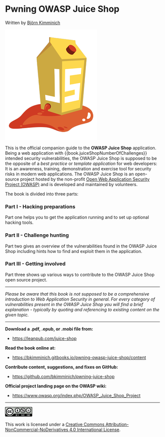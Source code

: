 # Pwning OWASP Juice Shop

Written by [Björn Kimminich](http://kimminich.de)

![OWASP Juice Shop logo](introduction/img/JuiceShop_Logo.png)

This is the official companion guide to the __OWASP Juice Shop__
application. Being a web application with
{{book.juiceShopNumberOfChallenges}} intended security vulnerabilities,
the OWASP Juice Shop is supposed to be the opposite of a _best practice_
or _template application_ for web developers: It is an awareness,
training, demonstration and exercise tool for security risks in modern
web applications. The OWASP Juice Shop is an open-source project hosted
by the non-profit
[Open Web Application Security Project (OWASP)](https://owasp.org) and
is developed and maintained by volunteers.

The book is divided into three parts:

### Part I - Hacking preparations

Part one helps you to get the application running and to set up optional
hacking tools.

### Part II - Challenge hunting

Part two gives an overview of the vulnerabilities found in the OWASP
Juice Shop including hints how to find and exploit them in the
application.

### Part III - Getting involved

Part three shows up various ways to contribute to the OWASP Juice Shop
open source project.

----

_Please be aware that this book is not supposed to be a comprehensive
introduction to Web Application Security in general. For every category
of vulnerabilities present in the OWASP Juice Shop you will find a brief
explanation - typically by quoting and referencing to existing content
on the given topic._

----

__Download a .pdf, .epub, or .mobi file from:__

* https://leanpub.com/juice-shop

__Read the book online at:__

* https://bkimminich.gitbooks.io/pwning-owasp-juice-shop/content

__Contribute content, suggestions, and fixes on GitHub:__

* https://github.com/bkimminich/pwning-juice-shop

__Official project landing page on the OWASP wiki:__

* https://www.owasp.org/index.php/OWASP_Juice_Shop_Project

----

[![CC BY-NC-ND 4.0](introduction/img/cc_by-nc-nd_4.0.png)](https://creativecommons.org/licenses/by-nc-nd/4.0/)

This work is licensed under a
[Creative Commons Attribution-NonCommercial-NoDerivatives 4.0 International License](https://creativecommons.org/licenses/by-nc-nd/4.0/).
